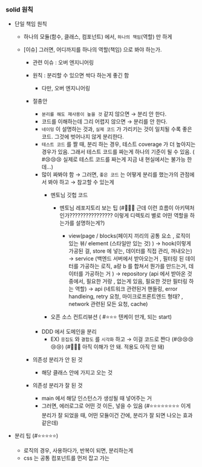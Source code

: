 
### solid 원칙

- 단일 책임 원칙
    
    
    - 하나의 모듈(함수, 클래스, 컴포넌트) 에서, `하나의 책임`(역할) 만 하게
    
    - [이슈] 그러면, 어디까지를 하나의 역할(책임) 으로 봐야 하는가.
        - 관련 이슈 : 오버 엔지니어링
        - 원칙 : 분리할 수 있으면 싹다 하는게 좋긴 함
            - 다만, 오버 엔지니어링
        - 절충안
            - `분리를 해도 재사용이 높을 것` 같지 않으면 → 분리 안 한다.
            - 코드를 이해하는데 그리 어렵지 않으면 → 분리를 안 한다.
            - `네이밍` 이 설명하는 것과, `실제 코드` 가 가리키는 것이 일치될 수록 좋은 코드. 그것에 벗어나지 않게 분리한다.
            - `테스트 코드` 를 짤 때, 분리 하는 경우, 테스트 coverage 가 더 높아지는 경우가 있음. 그래서 테스트 코드를 짜는게 하나의 기준이 될 수 있음. ( #😢😢😢 실제로 테스트 코드를 짜는게 지금 내 현실에서는 불가능 한데…)
            - 많이 짜봐야 함 → 그러면, `좋은 코드` 는 어떻게 분리를 했는가의 관점에서 봐야 하고 → 참고할 수 있는게
                - 멘토님 깃헙 코드
                    
                    
                    - 멘토님 레포지토리 보는 팁 (#📛📛📛 근데 이런 흐름이 아키텍처 인가???????????????? 이렇게 디렉토리 별로 어떤 역할을 하는가를 설명하는게?)
                        
                        
                        - view(page / blocks(페이지 끼리의 공통 요소 , 로직이 있는 뷰/ element (스타일만 있는 것) ) →  hook(이렇게 가공된 걸, store 에 넣는, 데이터를 직접 관리, 꺼내오는)  → service (백엔드 서버에서 받아오는거 , 필터링 된 데이터를 가공하는 로직, a랑 b 를 합쳐서 뭔가를 만드는거, 데이터를 가공하는 거 ) → repository (api 에서 받아온 것 중에서, 필요한 거랑 , 없는게 있음, 필요한 것만 필터링 하는 역할) → api (네트워크 관련된거 핸들링, error handleing, retry 요청, 마이크로프론트엔드 형태? , network 관련된 모든 요청, cache)
                - 오픈 소스 컨트리뷰션 ( #⭐⭐⭐ 텐케이 만개, 되는 start)
            - DDD 에서 도메인을 분리
                - EX) `응집도` 와 `결합도` 를 `시각화` 하고 → 이걸 코드로 짠다 (#😢😢😢😢😢) (#📛📛📛 아직 이해가 안 돼. 적용도 아직 안 돼)
            
        - 의존성 분리가 안 된 것
            - 해당 클래스 안에 가지고 오는 것
        - 의존성 분리가 잘 된 것
            - main 에서 해당 인스턴스가 생성될 때 넣어주는 거
            - 그러면, 에러로그로 어떤 것 이든, 넣을 수 있음 (#⭐⭐⭐⭐⭐⭐⭐⭐ 이게 분리가 잘 되었을 때, 어떤 모듈이건 간에, 분리가 잘 되면 나오는 효과 같은데)
        

- 분리 팁 (#⭐⭐⭐⭐⭐)
    - 로직의 경우, 사용하다가, 반복이 되면, 분리하는게
    - css 는 공통 컴포넌트를 먼저 잡고 가는





